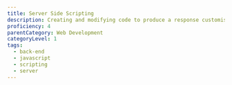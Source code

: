 ```yaml
---
title: Server Side Scripting
description: Creating and modifying code to produce a response customised for each user’s request to a website.
proficiency: 4
parentCategory: Web Development
categoryLevel: 1
tags:
  - back-end
  - javascript
  - scripting
  - server
---
```

